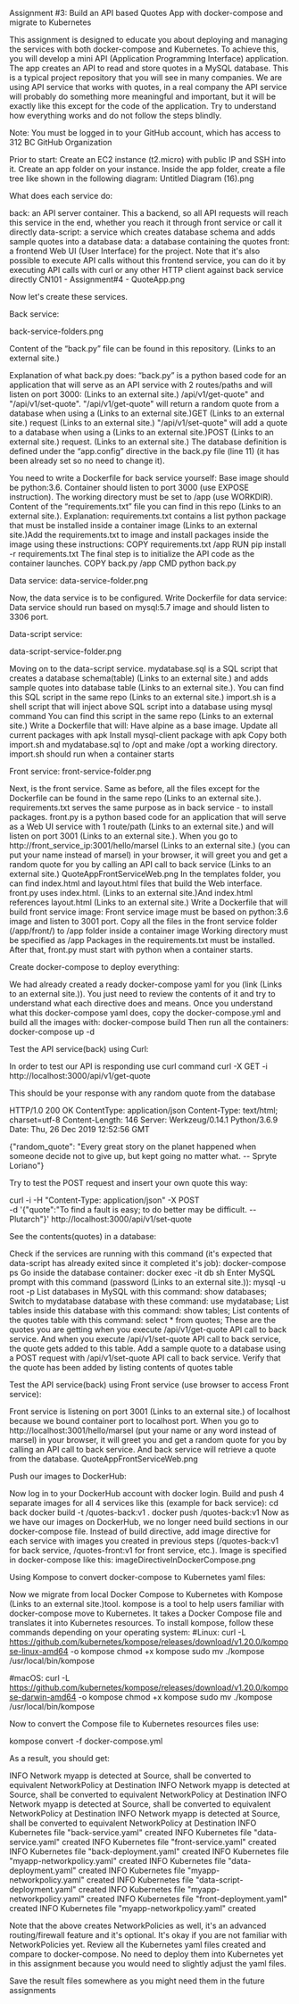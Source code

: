 Assignment #3: Build an API based Quotes App with docker-compose and migrate to Kubernetes

This assignment is designed to educate you about deploying and managing the services with both docker-compose and Kubernetes. To achieve this,  you will develop a mini API (Application Programming Interface) application. The app creates an API to read and store quotes in a MySQL database. This is a typical project repository that you will see in many companies. We are using API service that works with quotes, in a real company the API service will probably do something more meaningful and important, but it will be exactly like this except for the code of the application. Try to understand how everything works and do not follow the steps blindly.

Note: You must be logged in to your GitHub account, which has access to 312 BC GitHub Organization

Prior to start:
Create an EC2 instance (t2.micro) with public IP and SSH into it.
Create an app folder on your instance.  Inside the app folder, create a file tree like shown in the following diagram:
Untitled Diagram (16).png

What does each service do:

back: an API server container. This a backend, so all API requests will reach this service in the end, whether you reach it through front service or call it directly
data-script: a service which creates database schema and adds sample quotes into a database
data: a database containing the quotes
front: a frontend Web UI (User Interface) for the project. Note that it's also possible to execute API calls without this frontend service, you can do it by executing API calls with curl or any other HTTP client against back service directly
CN101 - Assignment#4 - QuoteApp.png

 

Now let's create these services.

 

Back service:

back-service-folders.png

Content of the “back.py” file can be found in this repository. (Links to an external site.) 

Explanation of what back.py does:
“back.py” is a python based code for an application that will serve as an API service with 2 routes/paths and will listen on port 3000: (Links to an external site.)
/api/v1/get-quote" and "/api/v1/set-quote".
"/api/v1/get-quote" will return a random quote from a database when using a  (Links to an external site.)GET (Links to an external site.) request (Links to an external site.)
"/api/v1/set-quote" will add a quote to a database when using a  (Links to an external site.)POST (Links to an external site.) request. (Links to an external site.)
The database definition is defined under the “app.config” directive in the back.py file (line 11) (it has been already set so no need to change it).

You need to write a Dockerfile for back service yourself:
Base image should be python:3.6.
Container should listen to port 3000 (use EXPOSE instruction).
The working directory must be set to /app (use WORKDIR).
Content of the “requirements.txt” file you can find in this repo (Links to an external site.).
Explanation: requirements.txt contains a list python package that must be installed inside a container image
 (Links to an external site.)Add the requirements.txt to image and install packages inside the image using these instructions:
COPY requirements.txt /app
RUN pip install -r requirements.txt
The final step is to initialize the API code as the container launches.
COPY back.py /app
CMD python back.py

Data service:
data-service-folder.png

Now, the data service is to be configured. Write Dockerfile for data service:
Data service should run based on mysql:5.7 image and should listen to 3306 port.

Data-script service:

data-script-service-folder.png

Moving on to the data-script service.
mydatabase.sql is a SQL script that creates a database schema(table) (Links to an external site.) and adds sample quotes into database table (Links to an external site.).
You can find this SQL script in the same repo (Links to an external site.)
import.sh is a shell script that will inject above SQL script into a database using mysql command
You can find this script in the same repo (Links to an external site.)
Write a Dockerfile that will:
Have alpine as a base image.
Update all current packages with apk
Install mysql-client package with apk
Copy both import.sh and mydatabase.sql to /opt and make /opt a working directory.
import.sh should run when a container starts


Front service:
front-service-folder.png

Next, is the front service. Same as before, all the files except for the Dockerfile can be found in the same repo (Links to an external site.). 
requirements.txt serves the same purpose as in back service - to install packages.
front.py is a python based code for an application that will serve as a Web UI service with 1 route/path (Links to an external site.) and will listen on port 3001 (Links to an external site.). When you go to http://front_service_ip:3001/hello/marsel (Links to an external site.) (you can put your name instead of marsel) in your browser, it will greet you and get a random quote for you by calling an API call to back service (Links to an external site.)
QuoteAppFrontServiceWeb.png
In the templates folder, you can find index.html and layout.html files that build the Web interface.
front.py uses index.html.  (Links to an external site.)And index.html references layout.html (Links to an external site.)
Write a Dockerfile that will build front service image:
Front service image must be based on python:3.6 image and listen to 3001 port.
Copy all the files in the front service folder (/app/front/) to /app folder inside a container image 
Working directory must be specified as /app
Packages in the requirements.txt must be installed.
After that, front.py must start with python when a container starts. 
 

 

Create docker-compose to deploy everything:

We had already created a ready docker-compose yaml for you (link (Links to an external site.)). You just need to review the contents of it and try to understand what each directive does and means.
Once you understand what this docker-compose yaml does, copy the docker-compose.yml and build all the images with:
docker-compose build
Then run all the containers:
docker-compose up -d
 

Test the API service(back) using Curl:

In order to test our API is responding use curl command
curl -X GET -i  http://localhost:3000/api/v1/get-quote

This should be your response with any random quote from the database

HTTP/1.0 200 OK
ContentType: application/json
Content-Type: text/html; charset=utf-8
Content-Length: 146
Server: Werkzeug/0.14.1 Python/3.6.9
Date: Thu, 26 Dec 2019 12:52:56 GMT

 {"random_quote": "Every great story on the planet happened when someone decide not to give up, but kept going no matter what. -- Spryte Loriano"}

Try to test the POST request and insert your own quote this way:

curl -i -H "Content-Type: application/json" -X POST  \
-d '{"quote":"To find a fault is easy; to do better may be difficult. -- Plutarch"}' http://localhost:3000/api/v1/set-quote

 

See the contents(quotes) in a database:

Check if the services are running with this command (it's expected that data-script has already exited since it completed it's job):
docker-compose ps
Go inside the database container:
docker exec -it db sh
Enter MySQL prompt with this command (password (Links to an external site.)):
mysql -u root -p
List databases in MySQL with this command:
show databases;
Switch to mydatabase database with these command:
use mydatabase;
List tables inside this database with this command:
show tables;
List contents of the quotes table with this command:
select * from quotes;
These are the quotes you are getting when you execute /api/v1/get-quote API call to back service. And when you execute /api/v1/set-quote API call to back service, the quote gets added to this table.
Add a sample quote to a database using a POST request with /api/v1/set-quote API call to back service. Verify that the quote has been added by listing contents of quotes table
 

Test the API service(back) using Front service (use browser to access Front service):

Front service is listening on port 3001 (Links to an external site.) of localhost because we bound container port to localhost port. When you go to http://localhost:3001/hello/marsel (put your name or any word instead of marsel) in your browser, it will greet you and get a random quote for you by calling an API call to back service. And back service will retrieve a quote from the database.
QuoteAppFrontServiceWeb.png
 

Push our images to DockerHub:

Now log in to your DockerHub account with docker login.
Build and push 4 separate images for all 4 services like this (example for back service):
cd back
docker build -t <username>/quotes-back:v1 .
docker push <username>/quotes-back:v1
Now as we have our images on DockerHub, we no longer need build sections in our docker-compose file. Instead of build directive, add image directive for each service with images you created in previous steps (<username>/quotes-back:v1 for back service, <username>/quotes-front:v1 for front service, etc.). Image is specified in docker-compose like this:
imageDirectiveInDockerCompose.png



Using Kompose to convert docker-compose to Kubernetes yaml files:

Now we migrate from local Docker Compose to Kubernetes with Kompose  (Links to an external site.)tool. kompose is a tool to help users familiar with docker-compose move to Kubernetes. It takes a Docker Compose file and translates it into Kubernetes resources.
To install kompose, follow these commands depending on your operating system:
#Linux:
curl -L https://github.com/kubernetes/kompose/releases/download/v1.20.0/kompose-linux-amd64 -o kompose
chmod +x kompose
sudo mv ./kompose /usr/local/bin/kompose

#macOS:
curl -L https://github.com/kubernetes/kompose/releases/download/v1.20.0/kompose-darwin-amd64 -o kompose
chmod +x kompose
sudo mv ./kompose /usr/local/bin/kompose


Now to convert the Compose file to Kubernetes resources files use:

kompose convert -f docker-compose.yml

As a result, you should get:

INFO Network myapp is detected at Source, shall be converted to equivalent NetworkPolicy at Destination
INFO Network myapp is detected at Source, shall be converted to equivalent NetworkPolicy at Destination
INFO Network myapp is detected at Source, shall be converted to equivalent NetworkPolicy at Destination
INFO Network myapp is detected at Source, shall be converted to equivalent NetworkPolicy at Destination
INFO Kubernetes file "back-service.yaml" created
INFO Kubernetes file "data-service.yaml" created
INFO Kubernetes file "front-service.yaml" created
INFO Kubernetes file "back-deployment.yaml" created
INFO Kubernetes file "myapp-networkpolicy.yaml" created
INFO Kubernetes file "data-deployment.yaml" created
INFO Kubernetes file "myapp-networkpolicy.yaml" created
INFO Kubernetes file "data-script-deployment.yaml" created
INFO Kubernetes file "myapp-networkpolicy.yaml" created
INFO Kubernetes file "front-deployment.yaml" created
INFO Kubernetes file "myapp-networkpolicy.yaml" created

Note that the above creates NetworkPolicies as well, it's an advanced routing/firewall feature and it's optional. It's okay if you are not familiar with NetworkPolicies yet.
Review all the Kubernetes yaml files created and compare to docker-compose. No need to deploy them into Kubernetes yet in this assignment because you would need to slightly adjust the yaml files.
 

Save the result files somewhere as you might need them in the future assignments

